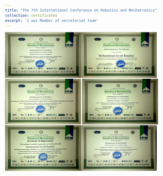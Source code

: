 ```yaml
---
title: "The 7th International Conference on Robotics and Mechatronics"
collection: certificates
excerpt: 'I was Member of secretariat team'
---
```



<img src='/images/C1.jpg' width="250" height="150"><img src='/images/C2.jpg' width="250" height="150"><img src='/images/C3.jpg' width="250" height="150">
<img src='/images/C4.jpg' width="250" height="150"><img src='/images/C5.jpg' width="250" height="150"><img src='/images/C6.jpg' width="250" height="150">
